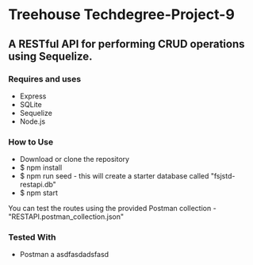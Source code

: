 # Treehouse Techdegree-Project-9
## A RESTful API for performing CRUD operations using Sequelize.

### Requires and uses
- Express
- SQLite
- Sequelize
- Node.js

### How to Use
- Download or clone the repository
- $ npm install
- $ npm run seed - this will create a starter database called "fsjstd-restapi.db"
- $ npm start

You can test the routes using the provided Postman collection - "RESTAPI.postman_collection.json"

### Tested With

- Postman
a   asdfasdadsfasd